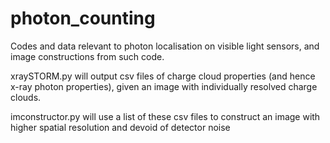 # photon_counting
Codes and data relevant to photon localisation on visible light sensors, and image constructions from such code.

xraySTORM.py will output csv files of charge cloud properties (and hence x-ray photon properties), given an image with individually resolved charge clouds.

imconstructor.py will use a list of these csv files to construct an image with higher spatial resolution and devoid of detector noise
